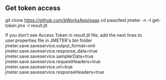 ## Get token access
git clone https://github.com/bWorksApp/paas
cd paas/test
jmeter -n -t get-token.jmx -l result.jtl

If you don't see Access Token in result.jtl file, add the next lines to user.properties file in JMETER's bin folder
jmeter.save.saveservice.output_format=xml
jmeter.save.saveservice.response_data=true
jmeter.save.saveservice.samplerData=true
jmeter.save.saveservice.requestHeaders=true
jmeter.save.saveservice.url=true
jmeter.save.saveservice.responseHeaders=true
